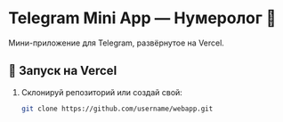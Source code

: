 # Telegram Mini App — Нумеролог 🔮

Мини-приложение для Telegram, развёрнутое на Vercel.

## 🚀 Запуск на Vercel

1. Склонируй репозиторий или создай свой:
   ```bash
   git clone https://github.com/username/webapp.git
